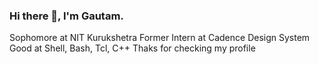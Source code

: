 ### Hi there 👋, I'm Gautam.

Sophomore at NIT Kurukshetra
Former Intern at Cadence Design System
Good at Shell, Bash, Tcl, C++
Thaks for checking my profile


<!--
**gautamshah6/gautamshah6** is a ✨ _special_ ✨ repository because its `README.md` (this file) appears on your GitHub profile.

Here are some ideas to get you started:

- 🔭 Sophomore at NIT Kurukshetra
- 🌱 Former Intern at Cadence Design System
- 💬 Good at Shell, Bash, Tcl,C++
Thanks for checking My Profile.
